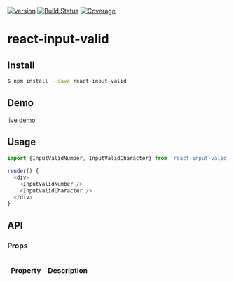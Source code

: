 [![version](https://img.shields.io/npm/v/XXXXX.svg?label=version)](https://www.npmjs.org/package/XXXXX) [![Build Status](https://img.shields.io/travis/aqutw/XXXXX.svg)](https://travis-ci.org/aqutw/XXXXX) [![Coverage](https://img.shields.io/coveralls/aqutw/XXXXX.svg)](https://coveralls.io/github/aqutw/react-input-valid)
# react-input-valid


## Install

```sh
$ npm install --save react-input-valid
```



## Demo

[live demo](https://aqutw.github.io/react-input-valid/demo)



## Usage

```javascript
import {InputValidNumber, InputValidCharacter} from 'react-input-valid'
  
render() {
  <div>
    <InputValidNumber />
    <InputValidCharacter />
  </div>
}
```



## API

### Props

```javascript

```

| Property | Description                   |
| -------- | ----------------------------- |

